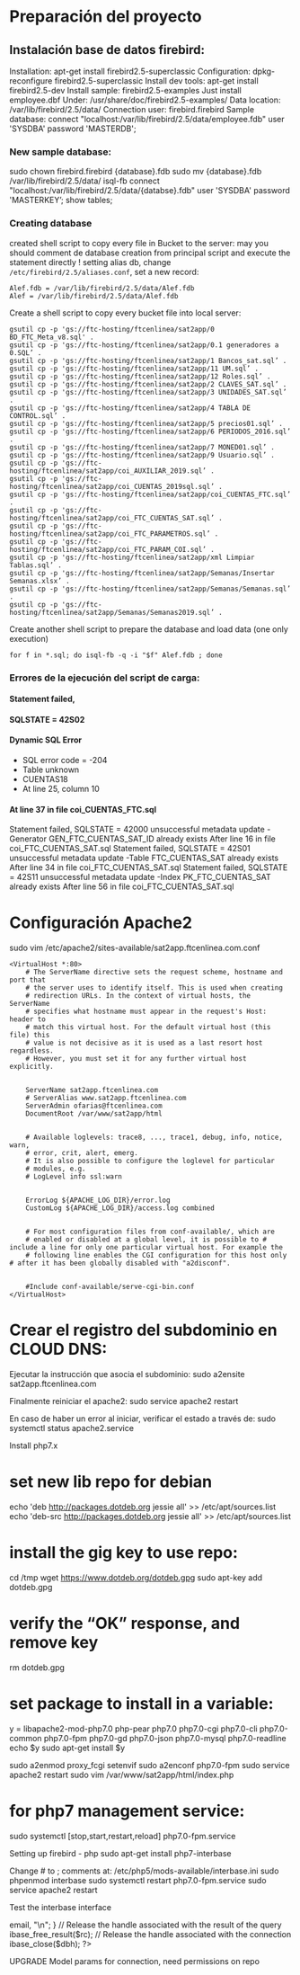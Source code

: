 # Preparación del proyecto 

## Instalación base de datos firebird:
Installation: apt-get install firebird2.5-superclassic
Configuration: dpkg-reconfigure firebird2.5-superclassic
Install dev tools: apt-get install firebird2.5-dev
Install sample: firebird2.5-examples 
    Just install employee.dbf 
    Under: /usr/share/doc/firebird2.5-examples/
Data location: /var/lib/firebird/2.5/data/
Connection user: firebird.firebird
Sample database: connect "localhost:/var/lib/firebird/2.5/data/employee.fdb" user 'SYSDBA' password 'MASTERDB';

### New sample database:
sudo chown firebird.firebird {database}.fdb
sudo mv {database}.fdb /var/lib/firebird/2.5/data/
isql-fb
connect "localhost:/var/lib/firebird/2.5/data/{databse}.fdb" user 'SYSDBA' password 'MASTERKEY’;
show tables;

### Creating database 
created shell script to copy every file in Bucket to the server:
may you should comment de database creation from principal script and execute the statement directly !
setting alias db, change `/etc/firebird/2.5/aliases.conf`, set a new record: 
```
Alef.fdb = /var/lib/firebird/2.5/data/Alef.fdb    
Alef = /var/lib/firebird/2.5/data/Alef.fdb    
```
Create a shell script to copy every bucket file into local server:
``` 
gsutil cp -p 'gs://ftc-hosting/ftcenlinea/sat2app/0 BD_FTC_Meta_v8.sql' .
gsutil cp -p 'gs://ftc-hosting/ftcenlinea/sat2app/0.1 generadores a 0.SQL’ .
gsutil cp -p 'gs://ftc-hosting/ftcenlinea/sat2app/1 Bancos_sat.sql’ .
gsutil cp -p 'gs://ftc-hosting/ftcenlinea/sat2app/11 UM.sql’ .
gsutil cp -p 'gs://ftc-hosting/ftcenlinea/sat2app/12 Roles.sql’ .
gsutil cp -p 'gs://ftc-hosting/ftcenlinea/sat2app/2 CLAVES_SAT.sql’ .
gsutil cp -p 'gs://ftc-hosting/ftcenlinea/sat2app/3 UNIDADES_SAT.sql’ .
gsutil cp -p 'gs://ftc-hosting/ftcenlinea/sat2app/4 TABLA DE CONTROL.sql’ .
gsutil cp -p 'gs://ftc-hosting/ftcenlinea/sat2app/5 precios01.sql’ .
gsutil cp -p 'gs://ftc-hosting/ftcenlinea/sat2app/6 PERIODOS_2016.sql’ .
gsutil cp -p 'gs://ftc-hosting/ftcenlinea/sat2app/7 MONED01.sql’ .
gsutil cp -p 'gs://ftc-hosting/ftcenlinea/sat2app/9 Usuario.sql’ .
gsutil cp -p 'gs://ftc-hosting/ftcenlinea/sat2app/coi_AUXILIAR_2019.sql’ .
gsutil cp -p 'gs://ftc-hosting/ftcenlinea/sat2app/coi_CUENTAS_2019sql.sql’ .
gsutil cp -p 'gs://ftc-hosting/ftcenlinea/sat2app/coi_CUENTAS_FTC.sql’ .
gsutil cp -p 'gs://ftc-hosting/ftcenlinea/sat2app/coi_FTC_CUENTAS_SAT.sql’ .
gsutil cp -p 'gs://ftc-hosting/ftcenlinea/sat2app/coi_FTC_PARAMETROS.sql’ .
gsutil cp -p 'gs://ftc-hosting/ftcenlinea/sat2app/coi_FTC_PARAM_COI.sql’ .
gsutil cp -p 'gs://ftc-hosting/ftcenlinea/sat2app/xml Limpiar Tablas.sql’ .
gsutil cp -p 'gs://ftc-hosting/ftcenlinea/sat2app/Semanas/Insertar Semanas.xlsx’ .
gsutil cp -p 'gs://ftc-hosting/ftcenlinea/sat2app/Semanas/Semanas.sql’ .
gsutil cp -p 'gs://ftc-hosting/ftcenlinea/sat2app/Semanas/Semanas2019.sql’ .
```

Create another shell script to prepare the database and load data (one only execution)
```
for f in *.sql; do isql-fb -q -i "$f" Alef.fdb ; done
```

### Errores de la ejecución del script de carga:
#### Statement failed, 
#### SQLSTATE = 42S02
#### Dynamic SQL Error
- SQL error code = -204
- Table unknown
- CUENTAS18
- At line 25, column 10
#### At line 37 in file coi_CUENTAS_FTC.sql
Statement failed, SQLSTATE = 42000
unsuccessful metadata update
-Generator GEN_FTC_CUENTAS_SAT_ID already exists
After line 16 in file coi_FTC_CUENTAS_SAT.sql
Statement failed, SQLSTATE = 42S01
unsuccessful metadata update
-Table FTC_CUENTAS_SAT already exists
After line 34 in file coi_FTC_CUENTAS_SAT.sql
Statement failed, SQLSTATE = 42S11
unsuccessful metadata update
-Index PK_FTC_CUENTAS_SAT already exists
After line 56 in file coi_FTC_CUENTAS_SAT.sql

# Configuración Apache2
sudo vim /etc/apache2/sites-available/sat2app.ftcenlinea.com.conf
```
<VirtualHost *:80> 
    # The ServerName directive sets the request scheme, hostname and port that 
    # the server uses to identify itself. This is used when creating 
    # redirection URLs. In the context of virtual hosts, the ServerName 
    # specifies what hostname must appear in the request's Host: header to 
    # match this virtual host. For the default virtual host (this file) this 
    # value is not decisive as it is used as a last resort host regardless. 
    # However, you must set it for any further virtual host explicitly. 


    ServerName sat2app.ftcenlinea.com 
    # ServerAlias www.sat2app.ftcenlinea.com 
    ServerAdmin ofarias@ftcenlinea.com 
    DocumentRoot /var/www/sat2app/html 


    # Available loglevels: trace8, ..., trace1, debug, info, notice, warn, 
    # error, crit, alert, emerg. 
    # It is also possible to configure the loglevel for particular 
    # modules, e.g. 
    # LogLevel info ssl:warn 


    ErrorLog ${APACHE_LOG_DIR}/error.log 
    CustomLog ${APACHE_LOG_DIR}/access.log combined 


    # For most configuration files from conf-available/, which are 
    # enabled or disabled at a global level, it is possible to # include a line for only one particular virtual host. For example the 
    # following line enables the CGI configuration for this host only # after it has been globally disabled with "a2disconf". 


    #Include conf-available/serve-cgi-bin.conf
</VirtualHost>
```

# Crear el registro del subdominio en CLOUD DNS:


Ejecutar la instrucción que asocia el subdominio: 
sudo a2ensite sat2app.ftcenlinea.com

Finalmente reiniciar el apache2:
sudo service apache2 restart

En caso de haber un error al iniciar, verificar el estado a través de:
sudo systemctl status apache2.service

Install php7.x

# set new lib repo for debian
echo 'deb http://packages.dotdeb.org jessie all' >> /etc/apt/sources.list
echo 'deb-src http://packages.dotdeb.org jessie all' >> /etc/apt/sources.list
# install the gig key to use repo:
cd /tmp
wget https://www.dotdeb.org/dotdeb.gpg
sudo apt-key add dotdeb.gpg
# verify the “OK” response, and remove key
rm dotdeb.gpg

# set package to install in a variable:
y = libapache2-mod-php7.0 php-pear php7.0 php7.0-cgi php7.0-cli php7.0-common php7.0-fpm php7.0-gd php7.0-json php7.0-mysql php7.0-readline
echo $y
sudo apt-get install $y

sudo a2enmod proxy_fcgi setenvif
sudo a2enconf php7.0-fpm
sudo service apache2 restart
sudo vim /var/www/sat2app/html/index.php
    
<?php 
    phpinfo();
?>

# for php7 management service:
sudo systemctl [stop,start,restart,reload] php7.0-fpm.service

Setting up firebird - php
sudo apt-get install php7-interbase

Change # to ; comments at: /etc/php5/mods-available/interbase.ini
sudo phpenmod interbase
sudo systemctl restart php7.0-fpm.service
sudo service apache2 restart

Test the interbase interface


<?php

$db = ‘localhost:Alef.fdb';
$username = 'SYSDBA';
$password = ‘MASTERDB';

// Connect to database:
$dbh = ibase_connect($db, $username, $password);
$sql = 'SELECT ID, USER_LOGIN, USER_PASS, USER_EMAIL, USER_REGISTRO, USER_STATUS, USER_ROL, LETRA, LETRA2 FROM PG_USERS';

// Execute query:
$rc = ibase_query($dbh, $sql);

// Get the result row by row as object
while ($row = ibase_fetch_object($rc)) {
  echo $row->email, "\n";
}

// Release the handle associated with the result of the query
ibase_free_result($rc);

// Release the handle associated with the connection
ibase_close($dbh);
?>



UPGRADE Model params for connection, need permissions on repo
